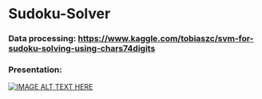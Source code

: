 # Sudoku-Solver

### Data processing: https://www.kaggle.com/tobiaszc/svm-for-sudoku-solving-using-chars74digits
### Presentation:
[![IMAGE ALT TEXT HERE](https://img.youtube.com/vi/YOUTUBE_VIDEO_ID_HERE/0.jpg)](https://www.youtube.com/watch?v=wysRUQlsPKY)

